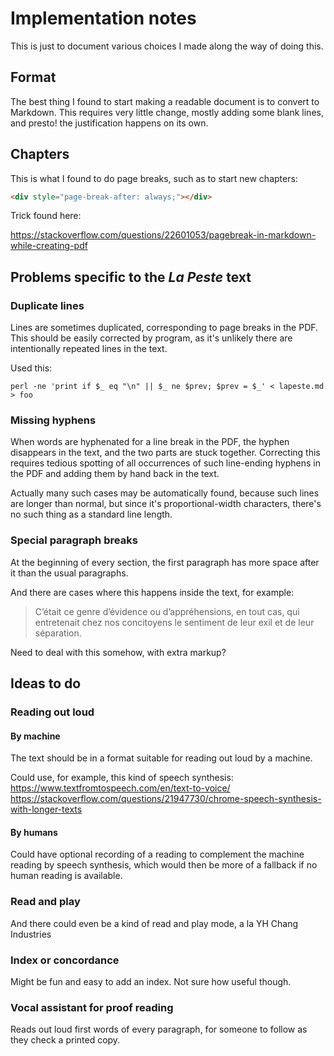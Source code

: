 # Implementation notes

This is just to document various choices I made along the way of doing this.

## Format

The best thing I found to start making a readable document is to convert to Markdown.
This requires very little change, mostly adding some blank lines, and presto! the justification happens on its own.

## Chapters

This is what I found to do page breaks, such as to start new chapters:

```html
<div style="page-break-after: always;"></div>
```

Trick found here:

https://stackoverflow.com/questions/22601053/pagebreak-in-markdown-while-creating-pdf

## Problems specific to the _La Peste_ text

### Duplicate lines

Lines are sometimes duplicated, corresponding to page breaks in the PDF. This should be easily corrected by program, as it's unlikely there are intentionally repeated lines in the text.

Used this:

    perl -ne 'print if $_ eq "\n" || $_ ne $prev; $prev = $_' < lapeste.md > foo 

### Missing hyphens

When words are hyphenated for a line break in the PDF, the hyphen disappears in the text, and the two parts are stuck together. Correcting this requires tedious spotting of all occurrences of such line-ending hyphens in the PDF and adding them by hand back in the text.

Actually many such cases may be automatically found, because such lines are longer than normal, but since it's proportional-width characters, there's no such thing as a standard line length.

### Special paragraph breaks

At the beginning of every section, the first paragraph has more space after it than the usual paragraphs.

And there are cases where this happens inside the text, for example:

> C’était ce genre d’évidence ou d’appréhensions, en
tout cas, qui entretenait chez nos concitoyens le sentiment
de leur exil et de leur séparation.

Need to deal with this somehow, with extra markup?

## Ideas to do

### Reading out loud 

#### By machine

The text should be in a format suitable for reading out loud by a machine.

Could use, for example, this kind of speech synthesis:
https://www.textfromtospeech.com/en/text-to-voice/
https://stackoverflow.com/questions/21947730/chrome-speech-synthesis-with-longer-texts

#### By humans

Could have optional recording of a reading to complement the machine reading by speech synthesis, which would then be more of a fallback if no human reading is available.

### Read and play

And there could even be a kind of read and play mode, a la YH Chang Industries

### Index or concordance

Might be fun and easy to add an index. Not sure how useful though.

### Vocal assistant for proof reading

Reads out loud first words of every paragraph, for someone to follow as they check a printed copy.